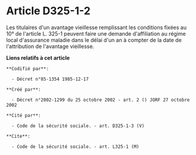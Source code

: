 # Article D325-1-2

Les titulaires d'un avantage vieillesse remplissant les conditions fixées au 10° de l'article L. 325-1 peuvent faire une
demande d'affiliation au régime local d'assurance maladie dans le délai d'un an à compter de la date de l'attribution de
l'avantage vieillesse.

**Liens relatifs à cet article**

	**Codifié par**:

	  - Décret n°85-1354 1985-12-17

	**Créé par**:

	  - Décret n°2002-1299 du 25 octobre 2002 - art. 2 () JORF 27 octobre 2002

	**Cité par**:

	  - Code de la sécurité sociale. - art. D325-1-3 (V)

	**Cite**:

	  - Code de la sécurité sociale. - art. L325-1 (M)
